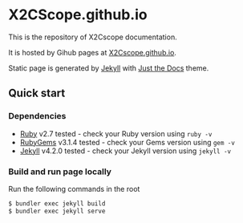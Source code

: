 # X2CScope.github.io
This is the repository of X2Cscope documentation.

It is hosted by Gihub pages at [X2Cscope.github.io](X2Cscope.github.io).

Static page is generated by [Jekyll](https://jekyllrb.com/) with [Just the Docs](https://pmarsceill.github.io/just-the-docs/) theme.

## Quick start

### Dependencies
* [Ruby](https://www.ruby-lang.org/en/downloads/) v2.7 tested - check your Ruby version using ``ruby -v``
* [RubyGems](https://rubygems.org/pages/download) v3.1.4 tested - check your Gems version using ``gem -v``
* [Jekyll](https://jekyllrb.com) v4.2.0 tested - check your Jekyll version using ``jekyll -v``

### Build and run page locally

Run the following commands in the root
```bash
$ bundler exec jekyll build
$ bundler exec jekyll serve 
```